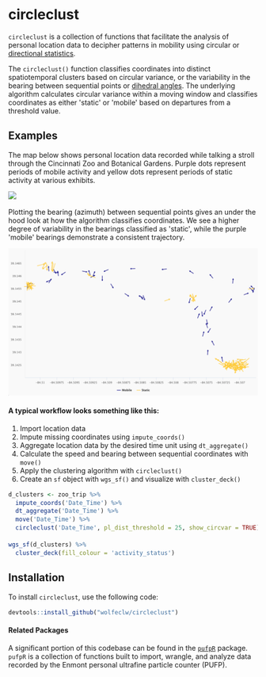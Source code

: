 # circleclust

`circleclust` is a collection of functions that facilitate the analysis of personal location data to decipher patterns in mobility using circular or [directional statistics](https://en.wikipedia.org/wiki/Directional_statistics). 

The `circleclust()` function classifies coordinates into distinct spatiotemporal clusters based on circular variance, or the variability in the bearing between sequential points or [dihedral angles](https://en.wikipedia.org/wiki/Dihedral_angle). The underlying algorithm calculates circular variance within a moving window and classifies coordinates as either 'static' or 'mobile' based on departures from a threshold value.

## Examples

The map below shows personal location data recorded while talking a stroll through the Cincinnati Zoo and Botanical Gardens.  Purple dots represent periods of mobile activity and yellow dots represent periods of static activity at various exhibits.

![](./docs/zoo_deck.gif)

Plotting the bearing (azimuth) between sequential points gives an under the hood look at how the algorithm classifies coordinates. We see a higher degree of variability in the bearings classified as 'static', while the purple 'mobile' bearings demonstrate a consistent trajectory.

![](./docs/hc_zoo.png)

#### A typical workflow looks something like this:

  1. Import location data
  2. Impute missing coordinates using `impute_coords()`
  3. Aggregate location data by the desired time unit using `dt_aggregate()`
  4. Calculate the speed and bearing between sequential coordinates with `move()`
  5. Apply the clustering algorithm with `circleclust()`
  6. Create an `sf` object with `wgs_sf()` and visualize with `cluster_deck()`
  
``` r
d_clusters <- zoo_trip %>% 
  impute_coords('Date_Time') %>%
  dt_aggregate('Date_Time') %>%
  move('Date_Time') %>%
  circleclust('Date_Time', pl_dist_threshold = 25, show_circvar = TRUE)

wgs_sf(d_clusters) %>% 
  cluster_deck(fill_colour = 'activity_status')
```

## Installation

To install `circleclust`, use the following code:

``` r
devtools::install_github("wolfeclw/circleclust")
```

#### Related Packages

A significant portion of this codebase can be found in the [`pufpR`](https://github.com/wolfeclw/pufpR) package. `pufpR` is a collection of functions built to import, wrangle, and analyze data recorded by the Enmont personal ultrafine particle counter (PUFP).
